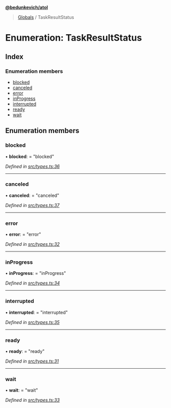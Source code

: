 **[@bedunkevich/atol](../README.md)**

> [Globals](../README.md) / TaskResultStatus

# Enumeration: TaskResultStatus

## Index

### Enumeration members

* [blocked](taskresultstatus.md#blocked)
* [canceled](taskresultstatus.md#canceled)
* [error](taskresultstatus.md#error)
* [inProgress](taskresultstatus.md#inprogress)
* [interrupted](taskresultstatus.md#interrupted)
* [ready](taskresultstatus.md#ready)
* [wait](taskresultstatus.md#wait)

## Enumeration members

### blocked

•  **blocked**:  = "blocked"

*Defined in [src/types.ts:36](https://github.com/Bedunkevich/atol/blob/bb81504/src/types.ts#L36)*

___

### canceled

•  **canceled**:  = "canceled"

*Defined in [src/types.ts:37](https://github.com/Bedunkevich/atol/blob/bb81504/src/types.ts#L37)*

___

### error

•  **error**:  = "error"

*Defined in [src/types.ts:32](https://github.com/Bedunkevich/atol/blob/bb81504/src/types.ts#L32)*

___

### inProgress

•  **inProgress**:  = "inProgress"

*Defined in [src/types.ts:34](https://github.com/Bedunkevich/atol/blob/bb81504/src/types.ts#L34)*

___

### interrupted

•  **interrupted**:  = "interrupted"

*Defined in [src/types.ts:35](https://github.com/Bedunkevich/atol/blob/bb81504/src/types.ts#L35)*

___

### ready

•  **ready**:  = "ready"

*Defined in [src/types.ts:31](https://github.com/Bedunkevich/atol/blob/bb81504/src/types.ts#L31)*

___

### wait

•  **wait**:  = "wait"

*Defined in [src/types.ts:33](https://github.com/Bedunkevich/atol/blob/bb81504/src/types.ts#L33)*
